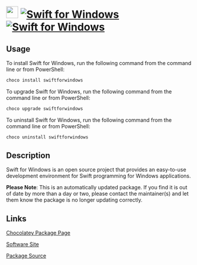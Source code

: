 ﻿# <img src="https://cdn.jsdelivr.net/gh/mkevenaar/chocolatey-packages@0559168c31d243f6d0803426064a0513df5cd34b/icons/swiftforwindows.png" width="32" height="32"/> [![Swift for Windows](https://img.shields.io/chocolatey/v/swiftforwindows.svg?label=Swift+for+Windows)](https://chocolatey.org/packages/swiftforwindows) [![Swift for Windows](https://img.shields.io/chocolatey/dt/swiftforwindows.svg)](https://chocolatey.org/packages/swiftforwindows)

## Usage
To install Swift for Windows, run the following command from the command line or from PowerShell:
```powershell
choco install swiftforwindows
```

To upgrade Swift for Windows, run the following command from the command line or from PowerShell:
```powershell
choco upgrade swiftforwindows
```

To uninstall Swift for Windows, run the following command from the command line or from PowerShell:
```powershell
choco uninstall swiftforwindows
```

## Description
Swift for Windows is an open source project that provides an easy-to-use development environment for Swift programming for Windows applications.

**Please Note**: This is an automatically updated package. If you find it is
out of date by more than a day or two, please contact the maintainer(s) and
let them know the package is no longer updating correctly.


## Links
[Chocolatey Package Page](https://chocolatey.org/packages/swiftforwindows)

[Software Site](https://swiftforwindows.github.io/)

[Package Source](https://github.com/mkevenaar/chocolatey-packages/tree/master/automatic/swiftforwindows)

